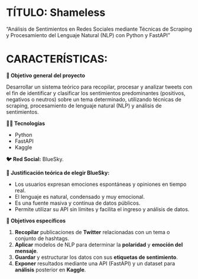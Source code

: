 **TÍTULO:** Shameless
======================================================================================================
“Análisis de Sentimientos en Redes Sociales mediante Técnicas de Scraping y Procesamiento del Lenguaje Natural (NLP) con Python y FastAPI”


**CARACTERÍSTICAS:**
======================================================================================================

**🧠 Objetivo general del proyecto**

Desarrollar un sistema teórico para recopilar, procesar y analizar tweets con el fin de identificar y clasificar los sentimientos predominantes (positivos, negativos o neutros) sobre un tema determinado, utilizando técnicas de scraping, procesamiento de lenguaje natural (NLP) y análisis de sentimientos.


**🧑‍💻 Tecnologías**

* Python
* FastAPI
* Kaggle


**🐦 Red Social:** 
BlueSky.


**🧩 Justificación teórica de elegir BlueSky:**

* Los usuarios expresan emociones espontáneas y opiniones en tiempo real.
* El lenguaje es natural, condensado y muy emocional.
* Es una fuente masiva y continua de datos públicos.
* Permite utilizar su API sin límites y facilita el ingreso y análisis de datos.


**🎯 Objetivos específicos**

1. **Recopilar** publicaciones de **Twitter** relacionadas con un tema o conjunto de hashtags.
3. **Aplicar** modelos de NLP para determinar la **polaridad** y **emoción del mensaje**.
4. **Guardar** y estructurar los datos con sus **etiquetas de sentimiento**.
5. **Exponer** resultados mediante una API (FastAPI) y un dataset para **análisis** posterior en **Kaggle**.
